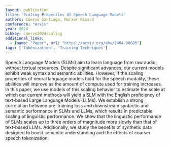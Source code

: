 ```yaml
---
layout: publication
title: 'Scaling Properties Of Speech Language Models'
authors: Cuervo Santiago, Marxer Ricard
conference: "Arxiv"
year: 2024
bibkey: cuervo2024scaling
additional_links:
  - {name: "Paper", url: "https://arxiv.org/abs/2404.00685"}
tags: ['Tokenization', 'Training Techniques']
---
```

Speech Language Models (SLMs) aim to learn language from raw audio, without
textual resources. Despite significant advances, our current models exhibit
weak syntax and semantic abilities. However, if the scaling properties of
neural language models hold for the speech modality, these abilities will
improve as the amount of compute used for training increases. In this paper, we
use models of this scaling behavior to estimate the scale at which our current
methods will yield a SLM with the English proficiency of text-based Large
Language Models (LLMs). We establish a strong correlation between pre-training
loss and downstream syntactic and semantic performance in SLMs and LLMs, which
results in predictable scaling of linguistic performance. We show that the
linguistic performance of SLMs scales up to three orders of magnitude more
slowly than that of text-based LLMs. Additionally, we study the benefits of
synthetic data designed to boost semantic understanding and the effects of
coarser speech tokenization.
